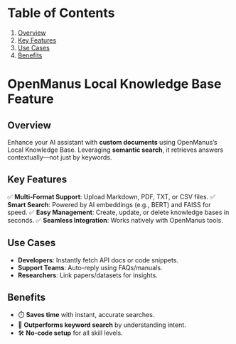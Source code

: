 <!-- 
PDF Cover Page Template (Uncomment and customize for manual conversion):
---
Title: OpenManus Local Knowledge Base Feature
Author: Your Name
Date: YYYY-MM-DD
---
-->

# Table of Contents
1. [Overview](#overview)
2. [Key Features](#key-features)
3. [Use Cases](#use-cases)
4. [Benefits](#benefits)

# OpenManus Local Knowledge Base Feature

## Overview
Enhance your AI assistant with **custom documents** using OpenManus’s Local Knowledge Base. Leveraging **semantic search**, it retrieves answers contextually—not just by keywords.

## Key Features
✅ **Multi-Format Support**: Upload Markdown, PDF, TXT, or CSV files.
✅ **Smart Search**: Powered by AI embeddings (e.g., BERT) and FAISS for speed.
✅ **Easy Management**: Create, update, or delete knowledge bases in seconds.
✅ **Seamless Integration**: Works natively with OpenManus tools.

## Use Cases
- **Developers**: Instantly fetch API docs or code snippets.
- **Support Teams**: Auto-reply using FAQs/manuals.
- **Researchers**: Link papers/datasets for insights.

## Benefits
- ⏱️ **Saves time** with instant, accurate searches.
- 🎯 **Outperforms keyword search** by understanding intent.
- 🛠️ **No-code setup** for all skill levels.
